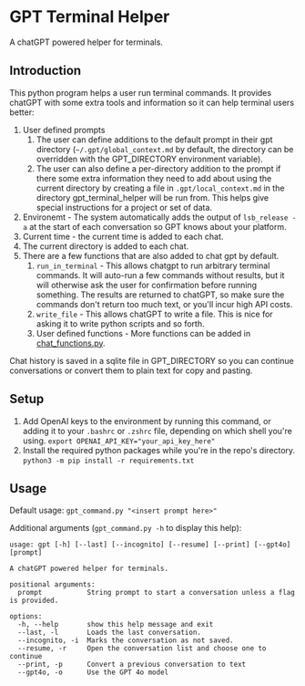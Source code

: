 # GPT Terminal Helper

A chatGPT powered helper for terminals.

## Introduction

This python program helps a user run terminal commands.  It provides chatGPT with some extra tools and information so it can help terminal users better:

1. User defined prompts
    1. The user can define additions to the default prompt in their gpt directory (`~/.gpt/global_context.md` by default, the directory can be overridden with the GPT_DIRECTORY environment variable).  
    2. The user can also define a per-directory addition to the prompt if there some extra information they need to add about using the current directory by creating a file in `.gpt/local_context.md` in the directory gpt_terminal_helper will be run from.  This helps give special instructions for a project or set of data.
2. Environemt - The system automatically adds the output of `lsb_release -a` at the start of each conversation so GPT knows about your platform.  
3. Current time - the current time is added to each chat.
4. The current directory is added to each chat.
5. There are a few functions that are also added to chat gpt by default.
    1. `run_in_terminal` - This allows chatgpt to run arbitrary terminal commands.  It will auto-run a few commands without results, but it will otherwise ask the user for confirmation before running something.  The results are returned to chatGPT, so make sure the commands don't return too much text, or you'll incur high API costs.
    2. `write_file` - This allows chatGPT to write a file.  This is nice for asking it to write python scripts and so forth.
    3. User defined functions - More functions can be added in [chat_functions.py](https://github.com/jtabor/gpt_terminal_helper/blob/master/chat_functions.py).


Chat history is saved in a sqlite file in GPT_DIRECTORY so you can continue conversations or convert them to plain text for copy and pasting.  


## Setup

1. Add OpenAI keys to the environment by running this command, or adding it to your `.bashrc` or `.zshrc` file, depending on which shell you're using.
    `export OPENAI_API_KEY="your_api_key_here"`
2. Install the required python packages while you're in the repo's directory.
    `python3 -m pip install -r requirements.txt`


## Usage

Default usage: `gpt_command.py "<insert prompt here>"`

Additional arguments (`gpt_command.py -h` to display this help):
```
usage: gpt [-h] [--last] [--incognito] [--resume] [--print] [--gpt4o] [prompt]

A chatGPT powered helper for terminals.

positional arguments:
  prompt           String prompt to start a conversation unless a flag is provided.

options:
  -h, --help       show this help message and exit
  --last, -l       Loads the last conversation.
  --incognito, -i  Marks the conversation as not saved.
  --resume, -r     Open the conversation list and choose one to continue
  --print, -p      Convert a previous conversation to text
  --gpt4o, -o      Use the GPT 4o model
```
    
